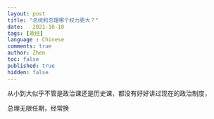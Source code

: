 ```yaml
---
layout: post
title: "总统和总理哪个权力更大？"
date:   2021-10-10
tags: [政经]
language : Chinese
comments: true
author: Zhen
toc: false
published: true
hidden: false
---
```

从小到大似乎不管是政治课还是历史课，都没有好好讲过现在的政治制度，


总理无限任期，经常换
<!--stackedit_data:
eyJoaXN0b3J5IjpbLTE3NzY5NzI4OTgsLTE1OTQ1MzM5MDZdfQ
==
-->